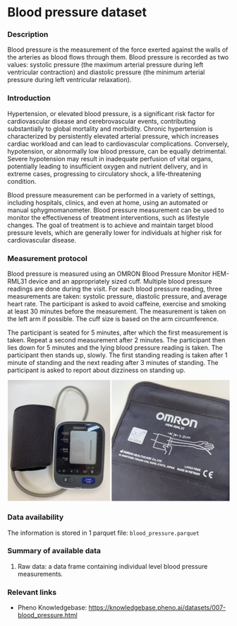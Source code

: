 # Blood pressure dataset 

### Description

Blood pressure is the measurement of the force exerted against the walls of the arteries as blood flows through them. Blood pressure is recorded as two values: systolic pressure (the maximum arterial pressure during left ventricular contraction) and diastolic pressure (the minimum arterial pressure during left ventricular relaxation).

### Introduction

Hypertension, or elevated blood pressure, is a significant risk factor for cardiovascular disease and cerebrovascular events, contributing substantially to global mortality and morbidity. Chronic hypertension is characterized by persistently elevated arterial pressure, which increases cardiac workload and can lead to cardiovascular complications. Conversely, hypotension, or abnormally low blood pressure, can be equally detrimental. Severe hypotension may result in inadequate perfusion of vital organs, potentially leading to insufficient oxygen and nutrient delivery, and in extreme cases, progressing to circulatory shock, a life-threatening condition.

Blood pressure measurement can be performed in a variety of settings, including hospitals, clinics, and even at home, using an automated or manual sphygmomanometer. Blood pressure measurement can be used to monitor the effectiveness of treatment interventions, such as lifestyle changes. The goal of treatment is to achieve and maintain target blood pressure levels, which are generally lower for individuals at higher risk for cardiovascular disease. 

### Measurement protocol 
<!-- long measurment protocol for the data browser -->
Blood pressure is measured using an OMRON Blood Pressure Monitor HEM-RML31 device and an appropriately sized cuff. Multiple blood pressure readings are done during the visit. For each blood pressure reading, three measurements are taken: systolic pressure, diastolic pressure, and average heart rate. The participant is asked to avoid caffeine, exercise and smoking at least 30 minutes before the measurement. The measurement is taken on the left arm if possible. The cuff size is based on the arm circumference. 

The participant is seated for 5 minutes, after which the first measurement is taken. Repeat a second measurement after 2 minutes. The participant then lies down for 5 minutes and the lying blood pressure reading is taken. The participant then stands up, slowly. The first standing reading is taken after 1 minute of standing and the next reading after 3 minutes of standing. The participant is asked to report about dizziness on standing up.

![image alt](blood_pressure_info.png)

### Data availability 
<!-- for the example notebooks -->
The information is stored in 1 parquet file: `blood_pressure.parquet`

### Summary of available data 
<!-- for the data browser -->
1. Raw data: a data frame containing individual level blood pressure measurements.

### Relevant links

* Pheno Knowledgebase: https://knowledgebase.pheno.ai/datasets/007-blood_pressure.html
